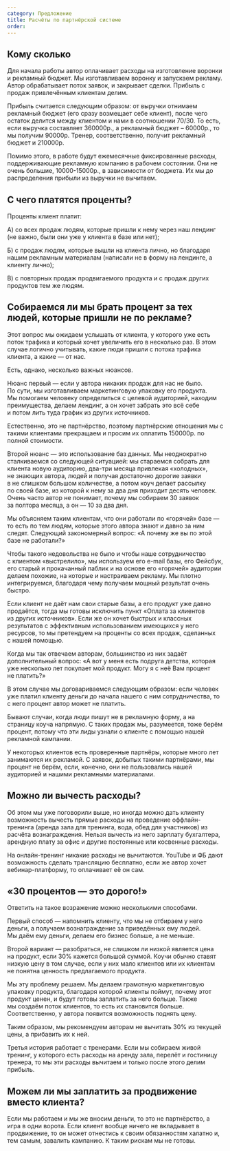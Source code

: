 ```yaml
---
category: Предложение
title: Расчёты по партнёрской системе
order: 
--- 
```


## Кому сколько

Для начала работы автор оплачивает расходы на изготовление воронки и рекламный бюджет. Мы изготавливаем воронку и запускаем рекламу. Автор обрабатывает поток заявок, и закрывает сделки. Прибыль с продаж привлечённым клиентам делим.

Прибыль считается следующим образом: от выручки отнимаем рекламный бюджет (его сразу возмещает себе клиент), после чего остаток делится между клиентом и нами в соотношении 70/30. То есть, если выручка составляет 360000р., а рекламный бюджет – 60000р., то мы получим 90000р. Тренер, соответственно, получит рекламный бюджет и 210000р. 

Помимо этого, в работе будут ежемесячные фиксированные расходы, поддерживающие рекламную компанию в рабочем состоянии. Они не очень большие, 10000-15000р., в зависимости от бюджета. Их мы до распределения прибыли из выручки не вычитаем.  

## С чего платятся проценты? 

Проценты клиент платит: 

А) со всех продаж людям, которые пришли к нему через наш лендинг (не важно, были они уже у клиента в базе или нет);

Б) с продаж людям, которые вышли на клиента лично, но благодаря нашим рекламным материалам (написали не в форму на лендинге, а клиенту лично);

В) с повторных продаж продвигаемого продукта и с продаж других продуктов тем же людям.

## Собираемся ли мы брать процент за тех людей, которые пришли не по рекламе? 

Этот вопрос мы ожидаем услышать от клиента, у которого уже есть поток трафика и который хочет увеличить его в несколько раз. В этом случае логично учитывать, какие люди пришли с потока трафика клиента, а какие — от нас. 

Есть, однако, несколько важных нюансов. 

Нюанс первый — если у автора никаких продаж для нас не было. По сути, мы изготавливаем маркетинговую упаковку его продукта. Мы помогаем человеку определиться с целевой аудиторией, находим преимущества, делаем лендинг, а он хочет забрать это всё себе и потом лить туда график из других источников. 

Естественно, это не партнёрство, поэтому партнёрские отношения мы с такими клиентами прекращаем и просим их оплатить 150000р. по полной стоимости. 

Второй нюанс — это использование баз данных. Мы неоднократно сталкиваемся со следующей ситуацией: мы стараемся собрать для клиента новую аудиторию, два-три месяца привлекая «холодных», не знающих автора, людей и получая достаточно дорогие заявки в не слишком большом количестве, а потом коуч делает рассылку по своей базе, из которой к нему за два дня приходит десять человек. Очень часто автор не понимает, почему мы собираем 30 заявок за полтора месяца, а он — 10 за два дня.

Мы объясняем таким клиентам, что они работали по «горячей» базе — то есть по тем людям, которые этого автора знают и давно за ним следят. Следующий закономерный вопрос: «А почему же вы по этой базе не работали?» 

Чтобы такого недовольства не было и чтобы наше сотрудничество с клиентом «выстрелило», мы используем его e-mail базы, его Фейсбук, его старый и прокачанный паблик и на основе его «горячей» аудитории делаем похожие, на которые и настраиваем рекламу. Мы плотно интегрируемся, благодаря чему получаем мощный результат очень быстро.

Если клиент не даёт нам свои старые базы, а его продукт уже давно продаётся, тогда мы готовы исключить пункт «Оплата за клиентов из других источников». Если же он хочет быстрых и классных результатов с эффективным использованием имеющихся у него ресурсов, то мы претендуем на проценты со всех продаж, сделанных с нашей помощью.

Когда мы так отвечаем авторам, большинство из них задаёт дополнительный вопрос: «А вот у меня есть подруга детства, которая уже несколько лет покупает мой продукт. Могу я с неё Вам процент не платить?» 

В этом случае мы договариваемся следующим образом: если человек уже платил клиенту деньги до начала нашего с ним сотрудничества, то с него процент автор может не платить. 

Бывают случаи, когда люди пишут не в рекламную форму, а на страницу коуча напрямую. С таких продаж мы, разумеется, тоже берём процент, потому что эти лиды узнали о клиенте с помощью нашей рекламной кампании. 

У некоторых клиентов есть проверенные партнёры, которые много лет занимаются их рекламой. С заявок, добытых такими партнёрами, мы процент не берём, если, конечно, они не пользовались нашей аудиторией и нашими рекламными материалами. 

## Можно ли вычесть расходы? 

Об этом мы уже поговорили выше, но иногда можно дать клиенту возможность вычесть  прямые расходы на проведение оффлайн-тренинга (аренда зала для тренинга, вода, обед для участников) из расчёта вознаграждения. Нельзя вычесть из него зарплату бухгалтера, арендную плату за офис и другие постоянные или косвенные расходы.

На онлайн-тренинг никакие расходы не вычитаются. YouTube и ФБ дают возможность сделать трансляцию бесплатно, если же автор хочет вебинар-платформу, то оплачивает её он сам. 

## «30 процентов — это дорого!»

Ответить на такое возражение можно несколькими способами.

Первый способ — напомнить клиенту, что мы не отбираем у него деньги, а получаем вознаграждение за приведённых ему людей. Мы даём ему деньги, делаем его бизнес больше, а не меньше.

Второй вариант — разобраться, не слишком ли низкой является цена на продукт, если 30% кажется большой суммой. Коучи обычно ставят низкую цену в том случае, если у них мало клиентов или их клиентам не понятна ценность предлагаемого продукта.

Мы эту проблему решаем. Мы делаем грамотную маркетинговую упаковку продукта, благодаря которой клиенты поймут, почему этот продукт ценен, и будут готовы заплатить за него больше. Также мы создаём поток клиентов, то есть их становится больше. Соответственно, у автора появится возможность поднять цену.

Таким образом, мы рекомендуем авторам не вычитать 30% из текущей цены, а прибавить их к ней.

Третья история работает с тренерами. Если мы собираем живой тренинг, у которого есть расходы на аренду зала, перелёт и гостиницу тренера, то мы эти расходы вычитаем и только после этого делим прибыль.

## Можем ли мы заплатить за продвижение вместо клиента? 

Если мы работаем и мы же вносим деньги, то это не партнёрство, а игра в одни ворота. Если клиент вообще ничего не вкладывает в продвижение, то он может отнестись к своим обязанностям халатно и, тем самым, завалить кампанию. К таким рискам мы не готовы. 